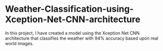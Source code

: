 # Weather-Classification-using-Xception-Net-CNN-architecture
In this project, I have created a model using the  Xception Net CNN architecture that classifies the weather with 94% accuracy based upon real world images. 
